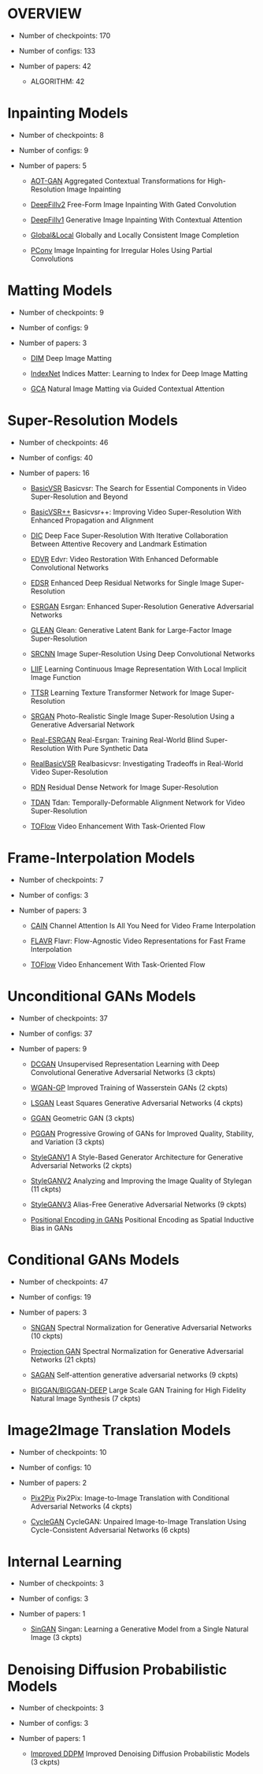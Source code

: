# OVERVIEW

- Number of checkpoints: 170

- Number of configs: 133

- Number of papers: 42

  - ALGORITHM: 42

# Inpainting Models

- Number of checkpoints: 8

- Number of configs: 9

- Number of papers: 5

  - [AOT-GAN](/configs/AOT-GAN/README.md) Aggregated Contextual Transformations for High-Resolution Image Inpainting

  - [DeepFillv2](/configs/deepfillv2/README.md) Free-Form Image Inpainting With Gated Convolution

  - [DeepFillv1](/configs/deepfillv1/README.md) Generative Image Inpainting With Contextual Attention

  - [Global&Local](/configs/global_local/README.md) Globally and Locally Consistent Image Completion

  - [PConv](/configs/partial_conv/README.md) Image Inpainting for Irregular Holes Using Partial Convolutions

# Matting Models

- Number of checkpoints: 9

- Number of configs: 9

- Number of papers: 3

  - [DIM](/configs/dim/README.md) Deep Image Matting

  - [IndexNet](/configs/indexnet/README.md) Indices Matter: Learning to Index for Deep Image Matting

  - [GCA](/configs/gca/README.md) Natural Image Matting via Guided Contextual Attention

# Super-Resolution Models

- Number of checkpoints: 46

- Number of configs: 40

- Number of papers: 16

  - [BasicVSR](/configs/basicvsr/README.md) Basicvsr: The Search for Essential Components in Video Super-Resolution and Beyond

  - [BasicVSR++](/configs/basicvsr_plusplus/README.md) Basicvsr++: Improving Video Super-Resolution With Enhanced Propagation and Alignment

  - [DIC](/configs/dic/README.md) Deep Face Super-Resolution With Iterative Collaboration Between Attentive Recovery and Landmark Estimation

  - [EDVR](/configs/edvr/README.md) Edvr: Video Restoration With Enhanced Deformable Convolutional Networks

  - [EDSR](/configs/edsr/README.md) Enhanced Deep Residual Networks for Single Image Super-Resolution

  - [ESRGAN](/configs/esrgan/README.md) Esrgan: Enhanced Super-Resolution Generative Adversarial Networks

  - [GLEAN](/configs/glean/README.md) Glean: Generative Latent Bank for Large-Factor Image Super-Resolution

  - [SRCNN](/configs/srcnn/README.md) Image Super-Resolution Using Deep Convolutional Networks

  - [LIIF](/configs/liif/README.md) Learning Continuous Image Representation With Local Implicit Image Function

  - [TTSR](/configs/ttsr/README.md) Learning Texture Transformer Network for Image Super-Resolution

  - [SRGAN](/configs/srgan_resnet/README.md) Photo-Realistic Single Image Super-Resolution Using a Generative Adversarial Network

  - [Real-ESRGAN](/configs/real_esrgan/README.md) Real-Esrgan: Training Real-World Blind Super-Resolution With Pure Synthetic Data

  - [RealBasicVSR](/configs/real_basicvsr/README.md) Realbasicvsr: Investigating Tradeoffs in Real-World Video Super-Resolution

  - [RDN](/configs/rdn/README.md) Residual Dense Network for Image Super-Resolution

  - [TDAN](/configs/tdan/README.md) Tdan: Temporally-Deformable Alignment Network for Video Super-Resolution

  - [TOFlow](/configs/tof/README.md) Video Enhancement With Task-Oriented Flow

# Frame-Interpolation Models

- Number of checkpoints: 7

- Number of configs: 3

- Number of papers: 3

  - [CAIN](/configs/cain/README.md) Channel Attention Is All You Need for Video Frame Interpolation

  - [FLAVR](/configs/flavr/README.md) Flavr: Flow-Agnostic Video Representations for Fast Frame Interpolation

  - [TOFlow](/configs/tof/README.md) Video Enhancement With Task-Oriented Flow

# Unconditional GANs Models

- Number of checkpoints: 37

- Number of configs: 37

- Number of papers: 9

  - [DCGAN](/configs/dcgan/README.md) Unsupervised Representation Learning with Deep Convolutional Generative Adversarial Networks (3 ckpts)

  - [WGAN-GP](/configs/wgan-gp/README.md) Improved Training of Wasserstein GANs (2 ckpts)

  - [LSGAN](/configs/lsgan/README.md) Least Squares Generative Adversarial Networks (4 ckpts)

  - [GGAN](/configs/ggan/README.md) Geometric GAN (3 ckpts)

  - [PGGAN](/configs/pggan/README.md) Progressive Growing of GANs for Improved Quality, Stability, and Variation (3 ckpts)

  - [StyleGANV1](/configs/styleganv1/README.md) A Style-Based Generator Architecture for Generative Adversarial Networks (2 ckpts)

  - [StyleGANV2](/configs/styleganv2/README.md) Analyzing and Improving the Image Quality of Stylegan (11 ckpts)

  - [StyleGANV3](/configs/styleganv3/README.md) Alias-Free Generative Adversarial Networks (9 ckpts)

  - [Positional Encoding in GANs](/configs/positional_encoding_in_gans/README.md) Positional Encoding as Spatial Inductive Bias in GANs

# Conditional GANs Models

- Number of checkpoints: 47

- Number of configs: 19

- Number of papers: 3

  - [SNGAN](/configs/sngan_proj/README.md) Spectral Normalization for Generative Adversarial Networks (10 ckpts)

  - [Projection GAN](/configs/sngan_proj/README.md) Spectral Normalization for Generative Adversarial Networks (21 ckpts)

  - [SAGAN](/configs/sagan/README.md) Self-attention generative adversarial networks (9 ckpts)

  - [BIGGAN/BIGGAN-DEEP](/configs/biggan/README.md) Large Scale GAN Training for High Fidelity Natural Image Synthesis (7 ckpts)

# Image2Image Translation Models

- Number of checkpoints: 10

- Number of configs: 10

- Number of papers: 2

  - [Pix2Pix](/configs/pix2pix/README.md) Pix2Pix: Image-to-Image Translation with Conditional Adversarial Networks (4 ckpts)

  - [CycleGAN](/configs/cyclegan/README.md) CycleGAN: Unpaired Image-to-Image Translation Using Cycle-Consistent Adversarial Networks (6 ckpts)

# Internal Learning

- Number of checkpoints: 3

- Number of configs: 3

- Number of papers: 1

  - [SinGAN](/configs/singan/README.md) Singan: Learning a Generative Model from a Single Natural Image (3 ckpts)

# Denoising Diffusion Probabilistic Models

- Number of checkpoints: 3

- Number of configs: 3

- Number of papers: 1

  - [Improved DDPM](/configs/improved_ddpm/README.md) Improved Denoising Diffusion Probabilistic Models (3 ckpts)
